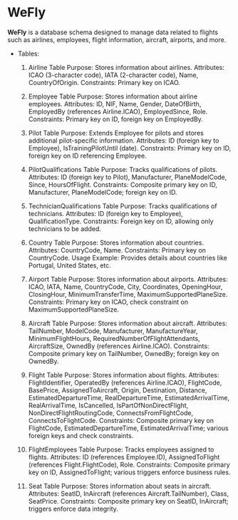 <h1>WeFly</h1>

<strong>WeFly</strong> is a database schema designed to manage data related to flights such as airlines, employees, flight information, 
aircraft, airports, and more.

- Tables:

  1. Airline Table
  Purpose: Stores information about airlines.
  Attributes: ICAO (3-character code), IATA (2-character code), Name, CountryOfOrigin.
  Constraints: Primary key on ICAO.

  2. Employee Table
  Purpose: Stores information about airline employees.
  Attributes: ID, NIF, Name, Gender, DateOfBirth, EmployedBy (references Airline.ICAO), EmployedSince, Role.
  Constraints: Primary key on ID, foreign key on EmployedBy.

  3. Pilot Table
  Purpose: Extends Employee for pilots and stores additional pilot-specific information.
  Attributes: ID (foreign key to Employee), IsTrainingPilotUntil (date).
  Constraints: Primary key on ID, foreign key on ID referencing Employee.

  4. PilotQualifications Table
  Purpose: Tracks qualifications of pilots.
  Attributes: ID (foreign key to Pilot), Manufacturer, PlaneModelCode, Since, HoursOfFlight.
  Constraints: Composite primary key on ID, Manufacturer, PlaneModelCode; foreign key on ID.

  5. TechnicianQualifications Table
  Purpose: Tracks qualifications of technicians.
  Attributes: ID (foreign key to Employee), QualificationType.
  Constraints: Foreign key on ID, allowing only technicians to be added.

  6. Country Table
  Purpose: Stores information about countries.
  Attributes: CountryCode, Name.
  Constraints: Primary key on CountryCode.
  Usage Example: Provides details about countries like Portugal, United States, etc.

  7. Airport Table
  Purpose: Stores information about airports.
  Attributes: ICAO, IATA, Name, CountryCode, City, Coordinates, OpeningHour, ClosingHour, MinimumTransferTime, MaximumSupportedPlaneSize.
  Constraints: Primary key on ICAO, check constraint on MaximumSupportedPlaneSize.

  8. Aircraft Table
  Purpose: Stores information about aircraft.
  Attributes: TailNumber, ModelCode, Manufacturer, ManufactureYear, MinimumFlightHours, RequiredNumberOfFlightAttendants, AircraftSize, OwnedBy (references Airline.ICAO).
  Constraints: Composite primary key on TailNumber, OwnedBy; foreign key on OwnedBy.

  9. Flight Table
  Purpose: Stores information about flights.
  Attributes: FlightIdentifier, OperatedBy (references Airline.ICAO), FlightCode, BasePrice, AssignedToAircraft, Origin, Destination, Distance, EstimatedDepartureTime, RealDepartureTime, EstimatedArrivalTime, RealArrivalTime, IsCancelled, IsPartOfNonDirectFlight, NonDirectFlightRoutingCode, ConnectsFromFlightCode, ConnectsToFlightCode.
  Constraints: Composite primary key on FlightCode, EstimatedDepartureTime, EstimatedArrivalTime; various foreign keys and check constraints.

  10. FlightEmployees Table
  Purpose: Tracks employees assigned to flights.
  Attributes: ID (references Employee.ID), AssignedToFlight (references Flight.FlightCode), Role.
  Constraints: Composite primary key on ID, AssignedToFlight; various triggers enforce business rules.

  11. Seat Table
  Purpose: Stores information about seats in aircraft.
  Attributes: SeatID, InAircraft (references Aircraft.TailNumber), Class, SeatPrice.
  Constraints: Composite primary key on SeatID, InAircraft; triggers enforce data integrity.
